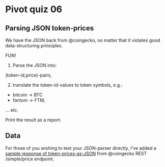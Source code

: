 # Pivot quiz 06

## Parsing JSON token-prices

We have the JSON back from @coingecko, no matter that it violates good 
data-structuring principles.

FUN!

1. Parse the JSON into:

(token-id,price)-pairs,

2. translate the token-id-values to token symbols, e.g.: 

* bitcoin -> BTC
* fantom -> FTM,

... etc.

Print the result as a report.

## Data

For those of you wishing to test your JSON-parser directly, I've added a 
[sample response of token-prices-as-JSON](https://raw.githubusercontent.com/logicalgraphs/crypto-n-rust/pivot-quiz-06/src/pivot/quizzes/quiz06/data/sample-response-token-prices.json)
from @coingecko REST /simple/price endpoint.
